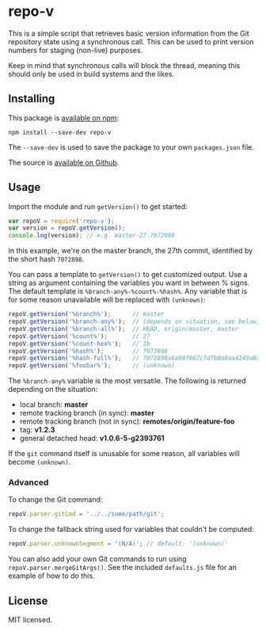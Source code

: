 repo-v
======

This is a simple script that retrieves basic version information from
the Git repository state using a synchronous call. This can be used to
print version numbers for staging (non-live) purposes.

Keep in mind that synchronous calls will block the thread, meaning this
should only be used in build systems and the likes.


Installing
----------

This package is [available on npm](https://www.npmjs.com/package/repo-v):

    npm install --save-dev repo-v

The `--save-dev` is used to save the package to your own `packages.json` file.

The source is [available on Github](https://github.com/msikma/repo-v).


Usage
-----

Import the module and run `getVersion()` to get started:

```javascript
var repoV = require('repo-v');
var version = repoV.getVersion();
console.log(version); // e.g. master-27-7072898
```

In this example, we're on the master branch, the 27th commit, identified
by the short hash `7072898`.

You can pass a template to `getVersion()` to get customized output. Use a
string as argument containing the variables you want in between % signs.
The default template is `%branch-any%-%count%-%hash%`. Any variable that
is for some reason unavailable will be replaced with `(unknown)`:

```javascript
repoV.getVersion('%branch%');      // master
repoV.getVersion('%branch-any%');  // (depends on situation, see below)
repoV.getVersion('%branch-all%');  // HEAD, origin/master, master
repoV.getVersion('%count%');       // 27
repoV.getVersion('%count-hex%');   // 1b
repoV.getVersion('%hash%');        // 7072898
repoV.getVersion('%hash-full%');   // 7072898a6a04f867c7d7b8a8aa4249a8d408bc0a
repoV.getVersion('%foobar%');      // (unknown)
```

The `%branch-any%` variable is the most versatile. The following is returned
depending on the situation:

* local branch: **master**
* remote tracking branch (in sync): **master**
* remote tracking branch (not in sync): **remotes/origin/feature-foo**
* tag: **v1.2.3**
* general detached head: **v1.0.6-5-g2393761**

If the `git` command itself is unusable for some reason, all variables
will become `(unknown)`.

### Advanced

To change the Git command:

```javascript
repoV.parser.gitCmd = '../../some/path/git';
```

To change the fallback string used for variables that couldn't be
computed:

```javascript
repoV.parser.unknownSegment = '(N/A)'; // default: '(unknown)'
```

You can also add your own Git commands to run using
`repoV.parser.mergeGitArgs()`. See the included `defaults.js` file for an
example of how to do this.


License
-------

MIT licensed.
